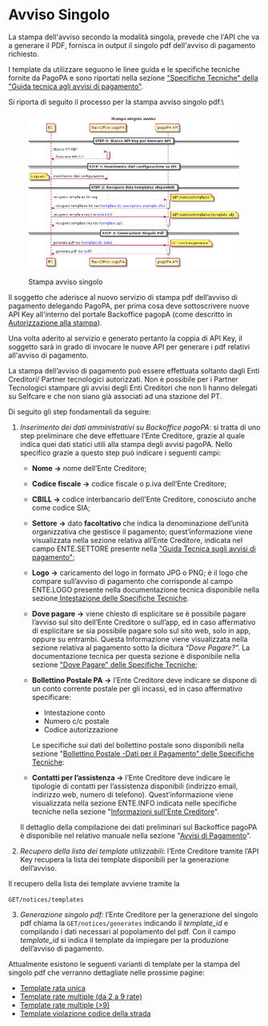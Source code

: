 # Avviso Singolo

La stampa dell'avviso secondo la modalità singola, prevede che l'API che va a generare il PDF, fornisca in output il singolo pdf dell'avviso di pagamento richiesto.

I template da utilizzare seguono le linee guida e le specifiche tecniche fornite da PagoPA e sono riportati nella sezione ["Specifiche Tecniche" della "Guida tecnica agli avvisi di pagamento"](https://docs.pagopa.it/avviso-pagamento/allegato-2/specifiche-tecniche).

Si riporta di seguito il processo per la stampa avviso singolo pdf:\


<figure><img src="../.gitbook/assets/stampa_avvisi.png" alt=""><figcaption><p>Stampa avviso singolo</p></figcaption></figure>

Il soggetto che aderisce al nuovo servizio di stampa pdf dell’avviso di pagamento delegando PagoPA, per prima cosa deve sottoscrivere nuove API Key all'interno del portale Backoffice pagopA (come descritto in [Autorizzazione alla stampa](autorizzazione-alla-stampa.md)).

Una volta aderito al servizio e generato pertanto la coppia di API Key, il soggetto sarà in grado di invocare le nuove API per generare i pdf relativi all'avviso di pagamento.&#x20;

La stampa dell’avviso di pagamento può essere effettuata soltanto dagli Enti Creditori/ Partner tecnologici autorizzati. Non è possibile per i Partner Tecnologici stampare gli avvisi degli Enti Creditori che non li hanno delegati su Selfcare e che non siano già associati ad una stazione del PT.

Di seguito gli step fondamentali da seguire:

1.  _Inserimento dei dati amministrativi su Backoffice pagoPA_: si tratta di uno step preliminare che deve effettuare l’Ente Creditore, grazie al quale indica quei dati statici utili alla stampa degli avvisi pagoPA. Nello specifico grazie a questo step può indicare i seguenti campi:

    * **Nome** **->** nome dell’Ente Creditore;
    * **Codice fiscale** **->**  codice fiscale o p.iva dell’Ente Creditore;
    * **CBILL ->** codice interbancario dell'Ente Creditore, conosciuto anche come codice SIA;
    * **Settore** **->** dato **facoltativo** che indica la denominazione dell’unità organizzativa che gestisce il pagamento; quest’informazione viene visualizzata nella sezione relativa all’Ente Creditore, indicata nel campo ENTE.SETTORE presente nella ["Guida Tecnica sugli avvisi di pagamento"](https://docs.pagopa.it/avviso-pagamento/allegato-2/specifiche-tecniche);
    * **Logo** **->** caricamento del logo in formato JPG o PNG; è il logo che compare sull’avviso di pagamento che corrisponde al campo ENTE.LOGO presente nella documentazione tecnica disponibile nella sezione[ Intestazione delle Specifiche Tecniche](https://docs.pagopa.it/avviso-pagamento/allegato-2/specifiche-tecniche/intestazione).
    * **Dove pagare** **->** viene chiesto di esplicitare se è possibile pagare l’avviso sul sito dell’Ente Creditore o sull’app, ed in caso affermativo di esplicitare se sia possibile pagare solo sul sito web, solo in app, oppure su entrambi. Questa Informazione viene visualizzata nella sezione relativa al pagamento sotto la dicitura _“Dove Pagare?”._ La documentazione tecnica per questa sezione è disponibile nella sezione ["Dove Pagare" delle Specifiche Tecniche](https://docs.pagopa.it/avviso-pagamento/allegato-2/specifiche-tecniche/dove-pagare);
    *   **Bollettino Postale PA** **->** l’Ente Creditore deve indicare se dispone di un conto corrente postale per gli incassi, ed in caso affermativo specificare:

        * Intestazione conto
        * Numero c/c postale
        * Codice autorizzazione

        Le specifiche sui dati del bollettino postale sono disponibili  nella sezione "[Bollettino Postale -Dati per il Pagamento" delle Specifiche Tecniche](https://docs.pagopa.it/avviso-pagamento/allegato-2/specifiche-tecniche/dati-per-il-pagamento/bollettino-postale-pa):
    * **Contatti per l’assistenza ->** l’Ente Creditore deve indicare le tipologie di contatti per l’assistenza disponibili (indirizzo email, indirizzo web, numero di telefono). Quest’informazione viene visualizzata nella sezione ENTE.INFO indicata nelle specifiche tecniche nella sezione "[Informazioni sull'Ente Creditore](https://docs.pagopa.it/avviso-pagamento/allegato-2/specifiche-tecniche/informazioni-sullente-creditore)".

    Il dettaglio della compilazione dei dati preliminari sul Backoffice pagoPA è disponibile nel relativo manuale nella sezione "[Avvisi di Pagamento](https://docs.pagopa.it/manuale-back-office-pagopa/manuale-operativo-back-office-pagopa-ente-creditore/funzionalita/avvisi-di-pagamento)".
2. _Recupero della lista dei template utilizzabili_: l’Ente Creditore tramite l’API Key recupera la lista dei template disponibili per la generazione dell’avviso.

Il recupero della lista dei template avviene tramite la

`GET/notices/templates`

3. _Generazione singolo pdf:_ l’Ente Creditore per la generazione del singolo pdf chiama la `GET/notices/generates` indicando il _template\_id_ e compilando i dati necessari al popolamento del pdf. Con il campo _template\_id_ si indica il template da impiegare per la produzione dell’avviso di pagamento.

Attualmente esistono le seguenti varianti di template per la stampa del singolo pdf che verranno dettagliate nelle prossime pagine:

* [Template rata unica](templates/rata-unica/)
* [Template rate multiple (da 2 a 9 rate)](templates/rate-2..9/)
* [Template rate multiple (>9)](templates/rate-greater-than-9/)
* [Template violazione codice della strada](templates/violazione-codice-della-strada/)

